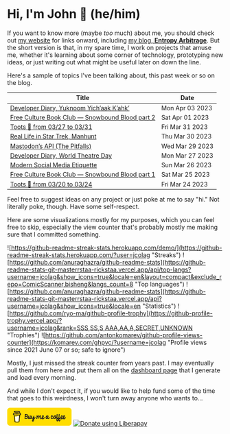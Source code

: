 # Hi, I'm John 👋 (he/him)

If you want to know more (maybe *too* much) about me, you should check out [my website](https://john.colagioia.net/) for links onward, including [my blog, **Entropy Arbitrage**](https://john.colagioia.net/blog).  But the short version is that, in my spare time, I work on projects that amuse me, whether it's learning about some corner of technology, prototyping new ideas, or just writing out what might be useful later on down the line.

Here's a sample of topics I've been talking about, this past week or so on the blog.

|Title|Date|
|-----|-------|
|[Developer Diary, Yuknoom Yich’aak K’ahk’](https://john.colagioia.net/blog/2023/04/03/yuknoom.html)|Mon Apr 03 2023|
|[Free Culture Book Club — Snowbound Blood part 2](https://john.colagioia.net/blog/2023/04/01/snowbound-blood-2.html)|Sat Apr 01 2023|
|[Toots 🐘 from 03/27 to 03/31](https://john.colagioia.net/blog/2023/03/31/week.html)|Fri Mar 31 2023|
|[Real Life in Star Trek, Manhunt](https://john.colagioia.net/blog/2023/03/30/manhunt.html)|Thu Mar 30 2023|
|[Mastodon’s API (The Pitfalls)](https://john.colagioia.net/blog/2023/03/29/mastodon-api.html)|Wed Mar 29 2023|
|[Developer Diary, World Theatre Day](https://john.colagioia.net/blog/2023/03/27/theatre.html)|Mon Mar 27 2023|
|[Modern Social Media Etiquette](https://john.colagioia.net/blog/2023/03/26/etiquette.html)|Sun Mar 26 2023|
|[Free Culture Book Club — Snowbound Blood part 1](https://john.colagioia.net/blog/2023/03/25/snowbound-blood-1.html)|Sat Mar 25 2023|
|[Toots 🐘 from 03/20 to 03/24](https://john.colagioia.net/blog/2023/03/24/week.html)|Fri Mar 24 2023|

Feel free to suggest ideas on any project or just poke at me to say "hi." Not literally poke, though. Have some self-respect.

Here are some visualizations mostly for my purposes, which you can feel free to skip, especially the view counter that's probably mostly me making sure that I committed something.

![https://github-readme-streak-stats.herokuapp.com/demo/](https://github-readme-streak-stats.herokuapp.com/?user=jcolag "Streaks")
![https://github.com/anuraghazra/github-readme-stats](https://github-readme-stats-git-masterrstaa-rickstaa.vercel.app/api/top-langs?username=jcolag&show_icons=true&locale=en&layout=compact&exclude_repo=ComicScanner,bisheng&langs_count=8 "Top languages")
![https://github.com/anuraghazra/github-readme-stats](https://github-readme-stats-git-masterrstaa-rickstaa.vercel.app/api?username=jcolag&show_icons=true&locale=en "Statistics")
![https://github.com/ryo-ma/github-profile-trophy](https://github-profile-trophy.vercel.app/?username=jcolag&rank=SSS,SS,S,AAA,AA,A,SECRET,UNKNOWN "Trophies")
![https://github.com/antonkomarev/github-profile-views-counter](https://komarev.com/ghpvc/?username=jcolag "Profile views since 2021 June 07 or so; safe to ignore")

Mostly, I just missed the streak counter from years past.  I may eventually pull them from here and put them all on the [dashboard page](https://github.com/jcolag/dash) that I generate and load every morning.

And while I don't expect it, if you would like to help fund some of the time that goes to this weirdness, I won't turn away anyone who wants to...

[<img src="images/default-yellow.png" alt="Buy Me a Coffee" width="150px"/>](https://www.buymeacoffee.com/jcolag)
<a href="https://liberapay.com/jcolag/donate"><img alt="Donate using Liberapay" src="https://liberapay.com/assets/widgets/donate.svg"></a>
